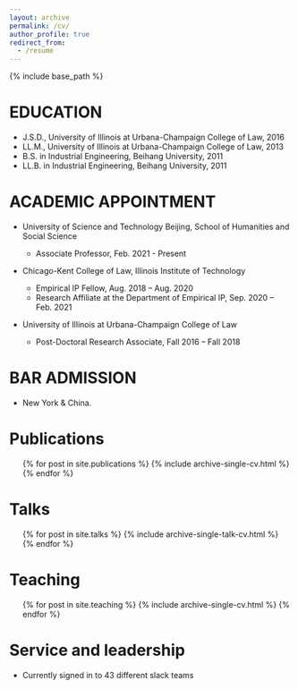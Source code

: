 ```yaml
---
layout: archive
permalink: /cv/
author_profile: true
redirect_from:
  - /resume
---
```


{% include base_path %}

EDUCATION
======
* J.S.D., University of Illinois at Urbana-Champaign College of Law, 2016
* LL.M., University of Illinois at Urbana-Champaign College of Law, 2013
* B.S. in Industrial Engineering, Beihang University, 2011
* LL.B. in Industrial Engineering, Beihang University, 2011

ACADEMIC APPOINTMENT
======
* University of Science and Technology Beijing, School of Humanities and Social Science
  * Associate Professor, Feb. 2021 - Present

* Chicago-Kent College of Law, Illinois Institute of Technology
  * Empirical IP Fellow, Aug. 2018 – Aug. 2020
  * Research Affiliate at the Department of Empirical IP, Sep. 2020 – Feb. 2021

* University of Illinois at Urbana-Champaign College of Law
  * Post-Doctoral Research Associate, Fall 2016 – Fall 2018
  
BAR ADMISSION
======
* New York & China.

Publications
======
  <ul>{% for post in site.publications %}
    {% include archive-single-cv.html %}
  {% endfor %}</ul>
  
Talks
======
  <ul>{% for post in site.talks %}
    {% include archive-single-talk-cv.html %}
  {% endfor %}</ul>
  
Teaching
======
  <ul>{% for post in site.teaching %}
    {% include archive-single-cv.html %}
  {% endfor %}</ul>
  
Service and leadership
======
* Currently signed in to 43 different slack teams
